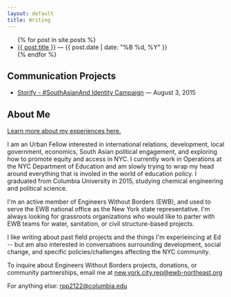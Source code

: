```yaml
---
layout: default
title: Writing
---
```


<ul>
    {% for post in site.posts %}
    <li>
        <a href="{{ post.url }}" title="Permanent link to: '{{ post.title }}'">{{ post.title }}</a>
        &mdash;
        <time class="post__date" datetime="{{ post.date | date: "%Y-%m-%d" }}" pubdate="">{{ post.date | date: "%B %d, %Y"  }}</time>
    </li>
    {% endfor %}
</ul>

## Communication Projects

 - [Storify - #SouthAsianAnd Identity Campaign](https://storify.com/SouthAsianAnd/southasianand-identity-campaign) &mdash; August 3, 2015

## About Me

[Learn more about my experiences here.](/resume.pdf)

I am an Urban Fellow interested in international relations, development, local government, economics, South Asian political engagement, and exploring how to promote equity and access in NYC. I currently work in Operations at the NYC Department of Education and am slowly trying to wrap my head around everything that is involed in the world of education policy. I graduated from Columbia University in 2015, studying chemical engineering and political science.
 
I'm an active member of Engineers Without Borders (EWB), and used to serve the EWB national office as the New York state representative. I'm always looking for grassroots organizations who would like to parter with EWB teams for water, sanitation, or civil structure-based projects.

I like writing about past field projects and the things I'm experieincing at Ed -- but am also interested in conversations surrounding development, social change, and specific policies/challenges affecting the NYC community.

To inquire about Engineers Without Borders projects, donations, or community partnerships, email me at new.york.city.rep@ewb-northeast.org

For anything else: rpp2122@columbia.edu

